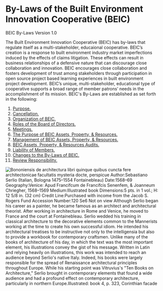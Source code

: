 # By-Laws of the Built Environment Innovation Cooperative (BEIC)
BEIC By-Laws Version 1.0

The Built Environment Innovation Cooperative (BEIC) has by-laws that regulate itself as a multi-stakeholder, educaional cooperative.  BEIC’s creation is a response to built environment industry market imperfections induced by the effects of claims litigation.  These effects can result in business relationships of a defensive nature that can discourage close collaboration and innovation.  BEIC encourages close collaboration and fosters development of trust among stakeholders through participation in open source project based learning experiences in built environment project development.  BEIC’s unique, multi-stakeholder, educational type of cooperative supports a broad range of member patrons’ needs in the accomplishment of its mission.  BEIC's By-Laws are established as set forth in the following:

1. [Purpose.](https://github.com/BEICBIM/BEICByLaws/blob/master/Purpose.md)
2. [Cancellation.](https://github.com/BEICBIM/BEICByLaws/blob/master/Cancellation.md)
3. [Organization of BEIC.](https://github.com/BEICBIM/BEICByLaws/blob/master/Organization.md)
4. [Roles of the Board of Directors.](https://github.com/BEICBIM/BEICByLaws/blob/master/RolesofBOD.md)
5. [Meetings.](https://github.com/BEICBIM/BEICByLaws/blob/master/Meetings.md)
6. [The Purpose of BEIC Assets, Property, & Resources.](https://github.com/BEICBIM/BEICByLaws/blob/master/PurposeofBEICAPR.md)
7. [Management of BEIC Assets, Property, & Resources.](https://github.com/BEICBIM/BEICByLaws/blob/master/ManageBEICAPR.md)
8. [BEIC Assets, Property, & Resources Audits.](https://github.com/BEICBIM/BEICByLaws/blob/master/BEICAPRAudits.md)
9. [Liability of Members.](https://github.com/BEICBIM/BEICByLaws/blob/master/LiabilityofMembers.md)
10. [Changes to the By-Laws of BEIC.](https://github.com/BEICBIM/BEICByLaws/blob/master/ByLawChanges.md)
11. [Review Responsibility.](https://github.com/BEICBIM/BEICByLaws/blob/master/ReviewResponsiblity.md)

![Bononiensis de architectura libri quinque quibus cuncta fere architectonicae facultatis mysteria docte, perspicue Author:Sebastiano Serlio (Italian, Bologna 1475–1554 Fontainebleau) Date:1568–69 Geography:Venice: Apud Francifcum de Francifcis Senenfem, & Joanneum Chriegher, 1568–1569 Medium:Illustrated book Dimensions:5 pts. in 1 vol.; H: 12 5/8 in. (32 cm) Credit Line:Purchased with income from the Jacob S. Rogers Fund Accession Number:120 Se6 Not on view Although Serlio began his career as a painter, he became famous as an architect and architectural theorist. After working in architecture in Rome and Venice, he moved to France and the court at Fontainebleau. Serlio wedded his training in classical architecture to the decorative elements common to the Mannerists working at the time to create his own successful idiom. He intended his architectural treatises to be instructive not only to the intelligensia but also to provide a workbook for contemporary craftsmen. Unlike many of the books of architecture of his day, in which the text was the most important element, his illustrations convey the gist of his message. Written in Latin and relying heavily on illustrations, this work was intended to reach an audience beyond Serlio's native Italy. Indeed, his books were largely responsible for the spread of Renaissance architectural principles throughout Europe. While his starting point was Vitruvius's "Ten Books on Architecture," Serlio brought in contemporary elements that found a wide audience and had a profound effect on contemporary architecture, particularly in northern Europe.Illustrated: book 4, p. 323, Corinthian facade](http://images.metmuseum.org/CRDImages/li/original/li120%20Se6.R.jpg)
